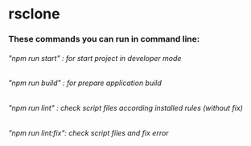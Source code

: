 # rsclone

### These commands you can run in command line:

###### "npm run start" : for start project in developer mode

###### "npm run build" : for prepare application build

###### "npm run lint" : check script files according installed rules (without fix)

###### "npm run lint:fix": check script files and fix error